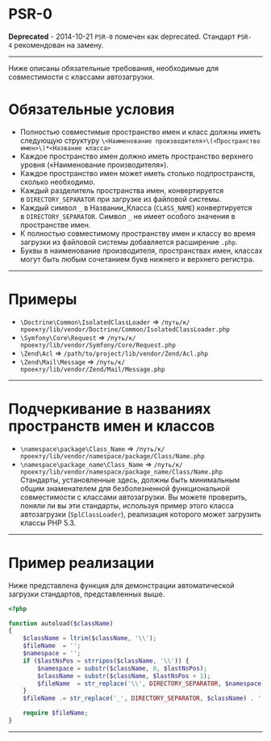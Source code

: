 # PSR-0
**Deprecated** - 2014-10-21 `PSR-0` помечен как deprecated. Стандарт `PSR-4` рекомендован на замену.
***
Ниже описаны обязательные требования, необходимые для совместимости с классами автозагрузки.
# Обязательные условия
- Полностью совместимые пространство имен и класс должны иметь следующую структуру `\<Наименование производителя>\(<Пространство имен>\)*<Название класса>`
- Каждое пространство имен должно иметь пространство верхнего уровня («Наименование производителя»).
- Каждое пространство имен может иметь столько подпространств, сколько необходимо.
- Каждый разделитель пространства имен, конвертируется в `DIRECTORY_SEPARATOR` при загрузке из файловой системы.
- Каждый символ `_` в Названии_Класса (`CLASS_NAME`) конвертируется в `DIRECTORY_SEPARATOR`. Символ `_` не имеет особого значения в пространстве имен.
- К полностью совместимому пространству имен и классу во время загрузки из файловой системы добавляется расширение `.php`.
- Буквы в наименование производителя, пространствах имен, классах могут быть любым сочетанием букв нижнего и верхнего регистра.
***
# Примеры
- `\Doctrine\Common\IsolatedClassLoader` => `/путь/к/проекту/lib/vendor/Doctrine/Common/IsolatedClassLoader.php`
- `\Symfony\Core\Request` => `/путь/к/проекту/lib/vendor/Symfony/Core/Request.php`
- `\Zend\Acl` => `/path/to/project/lib/vendor/Zend/Acl.php`
- `\Zend\Mail\Message` => `/путь/к/проекту/lib/vendor/Zend/Mail/Message.php`
***
# Подчеркивание в названиях пространств имен и классов
- `\namespace\package\Class_Name` => `/путь/к/проекту/lib/vendor/namespace/package/Class/Name.php`
- `\namespace\package_name\Class_Name` => `/путь/к/проекту/lib/vendor/namespace/package_name/Class/Name.php`
Стандарты, установленные здесь, должны быть минимальным общим знаменателем для безболезненной функциональной совместимости с классами автозагрузки. Вы можете проверить, поняли ли вы эти стандарты, используя пример этого класса автозагрузки (`SplClassLoader`), реализация которого может загрузить классы PHP 5.3.
***
# Пример реализации
Ниже представлена функция для демонстрации автоматической загрузки стандартов, представленных выше.
```php
<?php

function autoload($className)
{
    $className = ltrim($className, '\\');
    $fileName  = '';
    $namespace = '';
    if ($lastNsPos = strripos($className, '\\')) {
        $namespace = substr($className, 0, $lastNsPos);
        $className = substr($className, $lastNsPos + 1);
        $fileName  = str_replace('\\', DIRECTORY_SEPARATOR, $namespace) . DIRECTORY_SEPARATOR;
    }
    $fileName .= str_replace('_', DIRECTORY_SEPARATOR, $className) . '.php';

    require $fileName;
}
```
***
